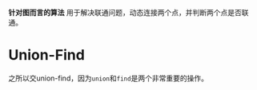**针对图而言的算法** 用于解决联通问题，动态连接两个点，并判断两个点是否联通。

# Union-Find
之所以交union-find，因为`union`和`find`是两个非常重要的操作。

